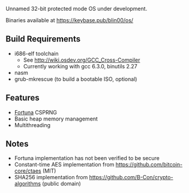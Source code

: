Unnamed 32-bit protected mode OS under development.

Binaries available at https://keybase.pub/blin00/os/

## Build Requirements
* i686-elf toolchain
    * See http://wiki.osdev.org/GCC_Cross-Compiler
    * Currently working with gcc 6.3.0, binutils 2.27
* nasm
* grub-mkrescue (to build a bootable ISO, optional)

## Features
* [Fortuna](https://www.schneier.com/academic/fortuna/) CSPRNG
* Basic heap memory management
* Multithreading

## Notes
* Fortuna implementation has not been verified to be secure
* Constant-time AES implementation from https://github.com/bitcoin-core/ctaes (MIT)
* SHA256 implementation from https://github.com/B-Con/crypto-algorithms (public domain)

